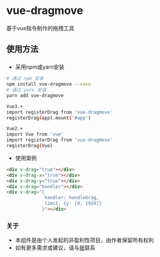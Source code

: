 # vue-dragmove
基于vue指令制作的拖拽工具
## 使用方法
###
- 采用npm或yarn安装
```bash
# 通过 npm 安装
npm install vue-dragmove --save
# 通过 yarn 安装
yarn add vue-dragmove

Vue3.+
import registerDrag from 'vue-dragmove'
registerDrag(app).mount('#app')

Vue2.+
import Vue from 'vue'
import registerDrag from 'vue-dragmove'
registerDrag(Vue)
```
- 使用案例
```html
<div v-drag="true"></div>
<div v-drag-x="true"></div>
<div v-drag-y="true"></div>
<div v-drag="handler"></div>
<div v-drag="{
              handler: handleDrag,
              limit: {y: [0, 1920]}
             }"></div>
```

### 关于
- 本组件是由个人发起的非盈利性项目，由作者保留所有权利
- 如有更多需求或建议，请与[我](https://github.com/inobelieve "作者")联系

